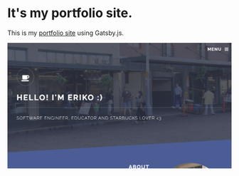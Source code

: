 # It's my portfolio site.

This is my [portfolio site](https://hello-eriko.surge.sh/) using Gatsby.js. 

![Screenshot](./src/assets/img/screenshot.png)

